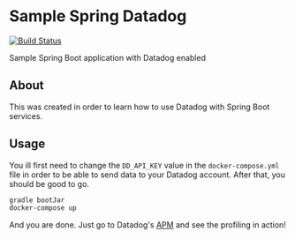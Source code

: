 # Sample Spring Datadog
[![Build Status](https://travis-ci.com/Leaf-Agriculture/sample-spring-datadog.svg?branch=master)](https://travis-ci.com/Leaf-Agriculture/sample-spring-datadog)

Sample Spring Boot application with Datadog enabled

## About
This was created in order to learn how to use Datadog with Spring 
Boot services.

## Usage
You ill first need to change the `DD_API_KEY` value in the `docker-compose.yml`
file in order to be able to send data to your Datadog account. After that, you
should be good to go.

```bash
gradle bootJar
docker-compose up
```

And you are done. Just go to Datadog's [APM][1] and see the profiling in
action!

[1]: https://app.datadoghq.com/apm/services
